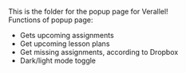 This is the folder for the popup page for Verallel! <br>
Functions of popup page:
 - Gets upcoming assignments
 - Get upcoming lesson plans
 - Get missing assignments, according to Dropbox
 - Dark/light mode toggle

 

